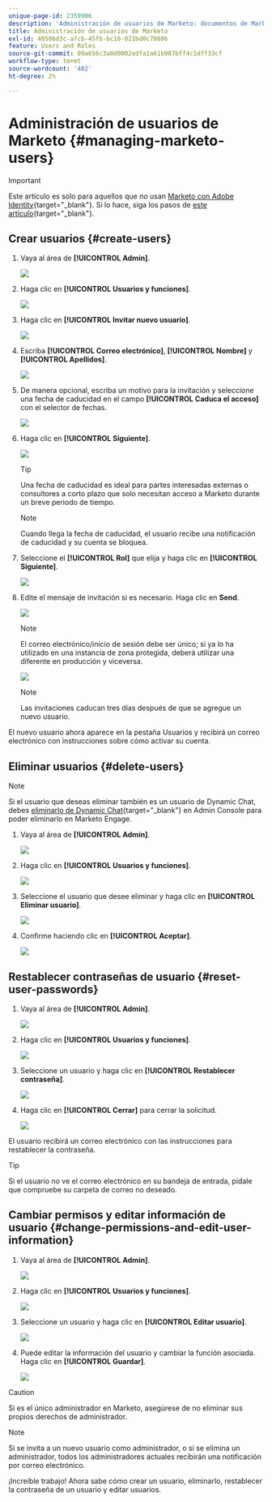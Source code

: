 ```yaml
---
unique-page-id: 2359906
description: 'Administración de usuarios de Marketo: documentos de Marketo, documentación del producto'
title: Administración de usuarios de Marketo
exl-id: 40506d3c-a7cb-45fb-bc10-021bd0c70806
feature: Users and Roles
source-git-commit: 09a656c3a0d0002edfa1a61b987bff4c1dff33cf
workflow-type: tm+mt
source-wordcount: '402'
ht-degree: 2%

---
```


# Administración de usuarios de Marketo {#managing-marketo-users}

>[!IMPORTANT]
>
>Este artículo es solo para aquellos que _no_ usan [Marketo con Adobe Identity](/help/marketo/product-docs/administration/marketo-with-adobe-identity/adobe-identity-management-overview.md){target="_blank"}. Si lo hace, siga los pasos de [este artículo](/help/marketo/product-docs/administration/marketo-with-adobe-identity/add-or-remove-a-user.md){target="_blank"}.

## Crear usuarios {#create-users}

1. Vaya al área de **[!UICONTROL Admin]**.

   ![](assets/managing-marketo-users-1.png)

1. Haga clic en **[!UICONTROL Usuarios y funciones]**.

   ![](assets/managing-marketo-users-2.png)

1. Haga clic en **[!UICONTROL Invitar nuevo usuario]**.

   ![](assets/managing-marketo-users-3.png)

1. Escriba **[!UICONTROL Correo electrónico]**, **[!UICONTROL Nombre]** y **[!UICONTROL Apellidos]**.

   ![](assets/managing-marketo-users-4.png)

1. De manera opcional, escriba un motivo para la invitación y seleccione una fecha de caducidad en el campo **[!UICONTROL Caduca el acceso]** con el selector de fechas.

   ![](assets/managing-marketo-users-5.png)

1. Haga clic en **[!UICONTROL Siguiente]**.

   ![](assets/managing-marketo-users-6.png)

   >[!TIP]
   >
   >Una fecha de caducidad es ideal para partes interesadas externas o consultores a corto plazo que solo necesitan acceso a Marketo durante un breve periodo de tiempo.

   >[!NOTE]
   >
   >Cuando llega la fecha de caducidad, el usuario recibe una notificación de caducidad y su cuenta se bloquea.

1. Seleccione el **[!UICONTROL Rol]** que elija y haga clic en **[!UICONTROL Siguiente]**.

   ![](assets/managing-marketo-users-7.png)

1. Edite el mensaje de invitación si es necesario. Haga clic en **Send**.

   ![](assets/managing-marketo-users-8.png)

   >[!NOTE]
   >
   >El correo electrónico/inicio de sesión debe ser único; si ya lo ha utilizado en una instancia de zona protegida, deberá utilizar una diferente en producción y viceversa.

   ![](assets/managing-marketo-users-9.png)

   >[!NOTE]
   >
   >Las invitaciones caducan tres días después de que se agregue un nuevo usuario.

El nuevo usuario ahora aparece en la pestaña Usuarios y recibirá un correo electrónico con instrucciones sobre cómo activar su cuenta.

## Eliminar usuarios {#delete-users}

>[!NOTE]
>
>Si el usuario que deseas eliminar también es un usuario de Dynamic Chat, debes [eliminarlo de Dynamic Chat](/help/marketo/product-docs/demand-generation/dynamic-chat/setup-and-configuration/add-or-remove-chat-users.md#remove-a-chat-user){target="_blank"} en Admin Console para poder eliminarlo en Marketo Engage.

1. Vaya al área de **[!UICONTROL Admin]**.

   ![](assets/managing-marketo-users-10.png)

1. Haga clic en **[!UICONTROL Usuarios y funciones]**.

   ![](assets/managing-marketo-users-11.png)

1. Seleccione el usuario que desee eliminar y haga clic en **[!UICONTROL Eliminar usuario]**.

   ![](assets/managing-marketo-users-12.png)

1. Confirme haciendo clic en **[!UICONTROL Aceptar]**.

   ![](assets/managing-marketo-users-13.png)

## Restablecer contraseñas de usuario {#reset-user-passwords}

1. Vaya al área de **[!UICONTROL Admin]**.

   ![](assets/managing-marketo-users-14.png)

1. Haga clic en **[!UICONTROL Usuarios y funciones]**.

   ![](assets/managing-marketo-users-15.png)

1. Seleccione un usuario y haga clic en **[!UICONTROL Restablecer contraseña]**.

   ![](assets/managing-marketo-users-16.png)

1. Haga clic en **[!UICONTROL Cerrar]** para cerrar la solicitud.

   ![](assets/managing-marketo-users-17.png)

El usuario recibirá un correo electrónico con las instrucciones para restablecer la contraseña.

>[!TIP]
>
>Si el usuario no ve el correo electrónico en su bandeja de entrada, pídale que compruebe su carpeta de correo no deseado.

## Cambiar permisos y editar información de usuario {#change-permissions-and-edit-user-information}

1. Vaya al área de **[!UICONTROL Admin]**.

   ![](assets/managing-marketo-users-18.png)

1. Haga clic en **[!UICONTROL Usuarios y funciones]**.

   ![](assets/managing-marketo-users-19.png)

1. Seleccione un usuario y haga clic en **[!UICONTROL Editar usuario]**.

   ![](assets/managing-marketo-users-20.png)

1. Puede editar la información del usuario y cambiar la función asociada. Haga clic en **[!UICONTROL Guardar]**.

   ![](assets/managing-marketo-users-21.png)

>[!CAUTION]
>
>Si es el único administrador en Marketo, asegúrese de no eliminar sus propios derechos de administrador.

>[!NOTE]
>
>Si se invita a un nuevo usuario como administrador, o si se elimina un administrador, todos los administradores actuales recibirán una notificación por correo electrónico.

¡Increíble trabajo! Ahora sabe cómo crear un usuario, eliminarlo, restablecer la contraseña de un usuario y editar usuarios.
